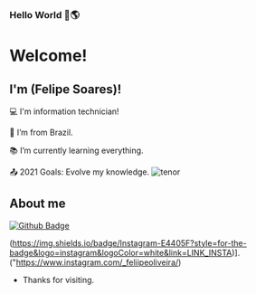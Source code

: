 
### Hello World 👋🌎


# Welcome!

 

## I'm (Felipe Soares)!

 

:computer: I'm information technician!           

:house_with_garden: I’m from Brazil.

:books: I’m currently learning everything.

:outbox_tray: 2021 Goals: Evolve my knowledge.                                   ![tenor](https://user-images.githubusercontent.com/77955119/124805829-62919900-df32-11eb-93d3-a44af82dc0d7.gif)

 

## About me

[![Github Badge](https://img.shields.io/badge/-Github-000?style=flat-square&logo=Github&logoColor=white&link=LINK_GIT)](https://github.com/chucksoares)

(https://img.shields.io/badge/Instagram-E4405F?style=for-the-badge&logo=instagram&logoColor=white&link=LINK_INSTA)].("https://www.instagram.com/_feliipeoliveira/)


- Thanks for visiting.

